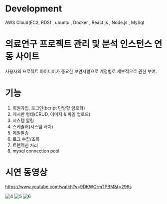 # Development
AWS Cloud(EC2, RDS) , ubuntu , Docker , React.js , Node.js , MySql

# 의료연구 프로젝트 관리 및 분석 인스턴스 연동 사이트
사용자의 프로젝트 아이디어가 중요한 보안사항으로 계정별로 세부적으로 권한 부여.
# 기능
1. 회원가입, 로그인(bcript 단방향 암호화)
2. 게시판 형태(CRUD, 이미지 & 파일 업로드)
3. 시스템 알림
4. 스케쥴러(시스템 배치)
5. 메일발송
6. 로그 수집/조회
7. 트렌젝션 처리
8. mysql connection pool

# 시연 동영상
https://www.youtube.com/watch?v=9DKWOrmTPBM&t=296s

![4](https://user-images.githubusercontent.com/18100537/70880657-283d6f80-200d-11ea-8b6f-5ea14725d80b.png)
![5](https://user-images.githubusercontent.com/18100537/70880658-283d6f80-200d-11ea-91f6-ee353dc21803.png)
![6](https://user-images.githubusercontent.com/18100537/70880659-283d6f80-200d-11ea-8f37-f88859786003.png)
